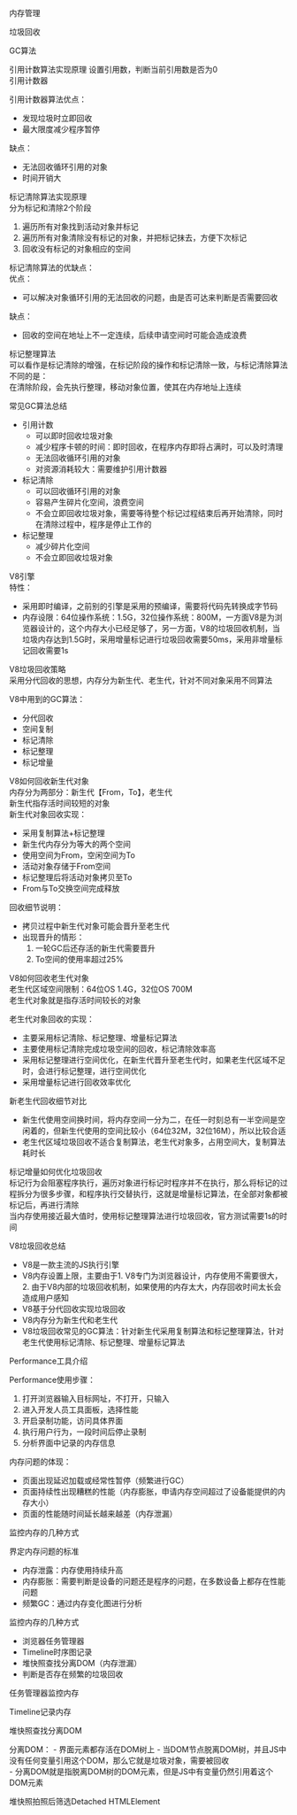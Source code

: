 内存管理  

垃圾回收  

GC算法  

引用计数算法实现原理 
设置引用数，判断当前引用数是否为0  
引用计数器

引用计数器算法优点：
- 发现垃圾时立即回收
- 最大限度减少程序暂停  

缺点：
- 无法回收循环引用的对象  
- 时间开销大  

标记清除算法实现原理  
分为标记和清除2个阶段  
1. 遍历所有对象找到活动对象并标记  
2. 遍历所有对象清除没有标记的对象，并把标记抹去，方便下次标记  
3. 回收没有标记的对象相应的空间  

标记清除算法的优缺点：  
优点：  
- 可以解决对象循环引用的无法回收的问题，由是否可达来判断是否需要回收  

缺点：  
- 回收的空间在地址上不一定连续，后续申请空间时可能会造成浪费  

标记整理算法  
可以看作是标记清除的增强，在标记阶段的操作和标记清除一致，与标记清除算法不同的是：  
在清除阶段，会先执行整理，移动对象位置，使其在内存地址上连续  

常见GC算法总结  
- 引用计数  
  - 可以即时回收垃圾对象  
  - 减少程序卡顿的时间：即时回收，在程序内存即将占满时，可以及时清理  
  - 无法回收循环引用的对象  
  - 对资源消耗较大：需要维护引用计数器
- 标记清除  
    - 可以回收循环引用的对象  
    - 容易产生碎片化空间，浪费空间  
    - 不会立即回收垃圾对象，需要等待整个标记过程结束后再开始清除，同时在清除过程中，程序是停止工作的
- 标记整理  
    - 减少碎片化空间  
    - 不会立即回收垃圾对象  

V8引擎  
特性：  
- 采用即时编译，之前别的引擎是采用的预编译，需要将代码先转换成字节码
- 内存设限：64位操作系统：1.5G，32位操作系统：800M，一方面V8是为浏览器设计的，这个内存大小已经足够了，另一方面，V8的垃圾回收机制，当垃圾内存达到1.5G时，采用增量标记进行垃圾回收需要50ms，采用非增量标记回收需要1s

V8垃圾回收策略  
采用分代回收的思想，内存分为新生代、老生代，针对不同对象采用不同算法  

V8中用到的GC算法：  
- 分代回收  
- 空间复制  
- 标记清除
- 标记整理
- 标记增量

V8如何回收新生代对象  
内存分为两部分：新生代【From，To】，老生代  
新生代指存活时间较短的对象  
新生代对象回收实现：  
- 采用复制算法+标记整理  
- 新生代内存分为等大的两个空间
- 使用空间为From，空闲空间为To  
- 活动对象存储于From空间
- 标记整理后将活动对象拷贝至To
- From与To交换空间完成释放  

回收细节说明：

- 拷贝过程中新生代对象可能会晋升至老生代
- 出现晋升的情形：
    1. 一轮GC后还存活的新生代需要晋升
    2. To空间的使用率超过25%  

V8如何回收老生代对象  
老生代区域空间限制：64位OS 1.4G，32位OS 700M  
老生代对象就是指存活时间较长的对象  

老生代对象回收的实现：  
- 主要采用标记清除、标记整理、增量标记算法  
- 主要使用标记清除完成垃圾空间的回收，标记清除效率高  
- 采用标记整理进行空间优化，在新生代晋升至老生代时，如果老生代区域不足时，会进行标记整理，进行空间优化
- 采用增量标记进行回收效率优化  

新老生代回收细节对比  
- 新生代使用空间换时间，将内存空间一分为二，在任一时刻总有一半空间是空闲着的，但新生代使用的空间比较小（64位32M，32位16M），所以比较合适
- 老生代区域垃圾回收不适合复制算法，老生代对象多，占用空间大，复制算法耗时长

标记增量如何优化垃圾回收  
标记行为会阻塞程序执行，遍历对象进行标记时程序并不在执行，那么将标记的过程拆分为很多步骤，和程序执行交替执行，这就是增量标记算法，在全部对象都被标记后，再进行清除  
当内存使用接近最大值时，使用标记整理算法进行垃圾回收，官方测试需要1s的时间  

V8垃圾回收总结
- V8是一款主流的JS执行引擎  
- V8内存设置上限，主要由于1. V8专门为浏览器设计，内存使用不需要很大，2. 由于V8内部的垃圾回收机制，如果使用的内存太大，内存回收时间太长会造成用户感知
- V8基于分代回收实现垃圾回收  
- V8内存分为新生代和老生代  
- V8垃圾回收常见的GC算法：针对新生代采用复制算法和标记整理算法，针对老生代使用标记清除、标记整理、增量标记算法

Performance工具介绍

Performance使用步骤：  
  1. 打开浏览器输入目标网址，不打开，只输入  
  2. 进入开发人员工具面板，选择性能  
  3. 开启录制功能，访问具体界面  
  4. 执行用户行为，一段时间后停止录制  
  5. 分析界面中记录的内存信息  

内存问题的体现：  
- 页面出现延迟加载或经常性暂停（频繁进行GC）
- 页面持续性出现糟糕的性能（内存膨胀，申请内存空间超过了设备能提供的内存大小）
- 页面的性能随时间延长越来越差（内存泄漏）

监控内存的几种方式  

界定内存问题的标准  
- 内存泄露：内存使用持续升高  
- 内存膨胀：需要判断是设备的问题还是程序的问题，在多数设备上都存在性能问题  
- 频繁GC：通过内存变化图进行分析  

监控内存的几种方式  
- 浏览器任务管理器
- Timeline时序图记录
- 堆快照查找分离DOM（内存泄漏）
- 判断是否存在频繁的垃圾回收  


任务管理器监控内存  

Timeline记录内存

堆快照查找分离DOM  

分离DOM：
    - 界面元素都存活在DOM树上
    - 当DOM节点脱离DOM树，并且JS中没有任何变量引用这个DOM，那么它就是垃圾对象，需要被回收  
    - 分离DOM就是指脱离DOM树的DOM元素，但是JS中有变量仍然引用着这个DOM元素

堆快照拍照后筛选Detached HTMLElement
